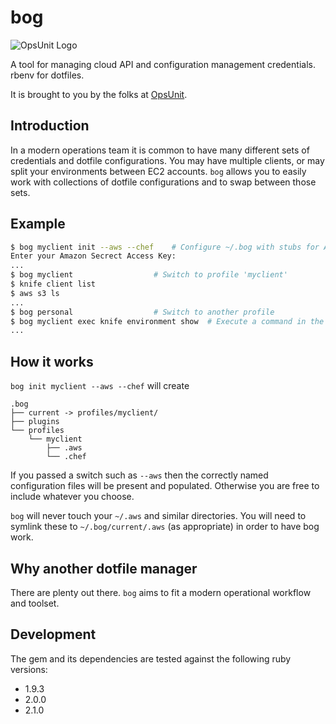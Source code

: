 # bog

![OpsUnit Logo][99]

A tool for managing cloud API and configuration management credentials. rbenv for dotfiles.

It is brought to you by the folks at [OpsUnit][1].

## Introduction
In a modern operations team it is common to have many different sets of credentials and dotfile configurations.
You may have multiple clients, or may split your environments between EC2 accounts. `bog` allows you to easily
work with collections of dotfile configurations and to swap between those sets.

## Example
```bash
$ bog myclient init --aws --chef	# Configure ~/.bog with stubs for AWS and Chef under profile 'myclient'
Enter your Amazon Secrect Access Key:
...
$ bog myclient					# Switch to profile 'myclient'
$ knife client list
$ aws s3 ls
...
$ bog personal					# Switch to another profile
$ bog myclient exec knife environment show	# Execute a command in the context of a profile and revert
...
```
## How it works
`bog init myclient --aws --chef` will create 

```
.bog
├── current -> profiles/myclient/
├── plugins
└── profiles
    └── myclient
        ├── .aws
        └── .chef
```
If you passed a switch such as `--aws` then the correctly named configuration files will be present and populated. Otherwise you
are free to include whatever you choose.

`bog` will never touch your `~/.aws` and similar directories. You will need to symlink these to `~/.bog/current/.aws` (as appropriate) in order to have bog work.

## Why another dotfile manager
There are plenty out there. `bog` aims to fit a modern operational workflow and toolset.

## Development

The gem and its dependencies are tested against the following ruby versions:

* 1.9.3
* 2.0.0
* 2.1.0

[1]: http://www.opsunit.com
[99]: http://opsunit.com/assets/images/opsunit-logo-large.png
